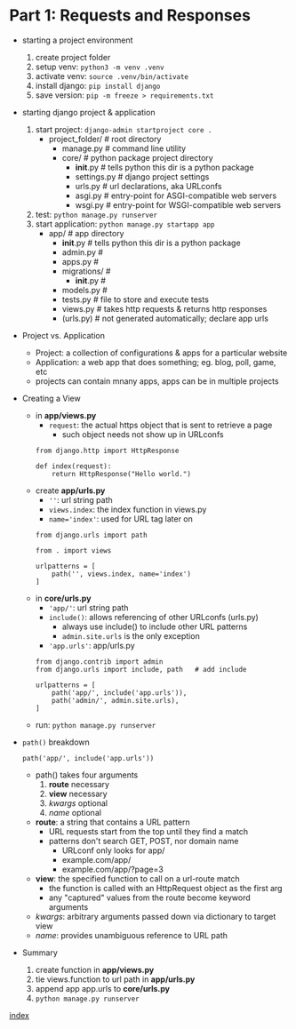 # Part 1: Requests and Responses

* starting a project environment
    1. create project folder
    2. setup venv: `python3 -m venv .venv`
    3. activate venv: `source .venv/bin/activate`
    4. install django: `pip install django`
    5. save version: `pip -m freeze > requirements.txt`

* starting django project & application
    1. start project: `django-admin startproject core .`
        * project_folder/       # root directory
            - manage.py         # command line utility
            - core/             # python package project directory
                * __init__.py       # tells python this dir is a python package
                * settings.py   # django project settings
                * urls.py       # url declarations, aka URLconfs
                * asgi.py       # entry-point for ASGI-compatible web servers
                * wsgi.py       # entry-point for WSGI-compatible web servers
    3. test: `python manage.py runserver`
    4. start application: `python manage.py startapp app`
        * app/               # app directory
            - __init__.py           # tells python this dir is a python package
            - admin.py          #
            - apps.py           #
            - migrations/       #
                * __init__.py       #
            - models.py         #
            - tests.py          # file to store and execute tests
            - views.py          # takes http requests & returns http responses
            - (urls.py)         # not generated automatically; declare app urls

* Project vs. Application
    - Project: a collection of configurations & apps for a particular website
    - Application: a web app that does something; eg. blog, poll, game, etc
    - projects can contain mnany apps, apps can be in multiple projects

* Creating a View
    - in **app/views.py**
        * `request`: the actual https object that is sent to retrieve a page
            - such object needs not show up in URLconfs
        ```python3
        from django.http import HttpResponse
        
        def index(request):
            return HttpResponse("Hello world.")
        ```
    - create **app/urls.py**
        * `''`: url string path 
        * `views.index`: the index function in views.py
        * `name='index'`: used for URL tag later on
        ```python3
        from django.urls import path
        
        from . import views
        
        urlpatterns = [
            path('', views.index, name='index')
        ]
        ```
    - in **core/urls.py**
        * `'app/'`: url string path
        * `include()`: allows referencing of other URLconfs (urls.py)
            - always use include() to include other URL patterns
            - `admin.site.urls` is the only exception
        * `'app.urls'`: app/urls.py
        ```python3
        from django.contrib import admin
        from django.urls import include, path   # add include
        
        urlpatterns = [
            path('app/', include('app.urls')),
            path('admin/', admin.site.urls),
        ]
        ```
    - run: `python manage.py runserver`

* `path()` breakdown
    ```python3
    path('app/', include('app.urls'))
    ```
    - path() takes four arguments
        1. **route**    necessary
        2. **view**     necessary
        3. *kwargs*   optional
        4. *name*     optional
    - **route**: a string that contains a URL pattern
        * URL requests start from the top until they find a match
        * patterns don't search GET, POST, nor domain name
            - URLconf only looks for app/
            - example.com/app/
            - example.com/app/?page=3
    - **view**: the specified function to call on a url-route match
        * the function is called with an HttpRequest object as the first arg
        * any "captured" values from the route become keyword arguments
    - *kwargs*: arbitrary arguments passed down via dictionary to target view
    - *name*: provides unambiguous reference to URL path
    
* Summary
    1. create function in **app/views.py**
    2. tie views.function to url path in **app/urls.py**
    3. append app app.urls to **core/urls.py**
    4. `python manage.py runserver`


[index](../index.md)
